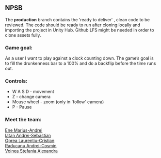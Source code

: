 ## **NPSB**  
  
  The **production** branch contains the 'ready to deliver' , clean code to be reviewed. The code should be ready to run after cloning locally and importing the project in Unity Hub. Github LFS might be needed in order to clone assets fully.  

###  **Game goal:**  
As a user I want to play against a clock counting down. The
game’s goal is to fill the drunkenness bar to a 100% and do a backflip before the time runs out.

### **Controls:**  
- W A S D - movement  
- Z - change camera  
- Mouse wheel - zoom (only in 'follow' camera)  
- P - Pause  
  
  
### Meet the team:  

[Ene Marius-Andrei](https://github.com/AndrewSSB)  
[Iatan Andrei-Sebastian](https://github.com/obi4)  
[Oprea Laurentiu-Cristian](https://github.com/LaurOp)  
[Raducanu Andrei-Cosmin](https://github.com/andreicosmin55)  
[Voinea Stefania Alexandra](https://github.com/alexandravoinea01)  


